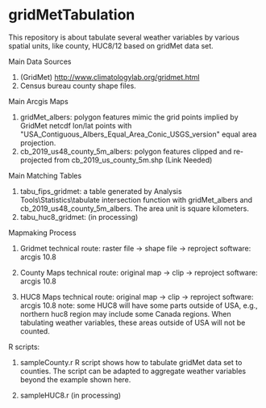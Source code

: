# gridMetTabulation
This repository is about tabulate several weather variables by various spatial units, like county, HUC8/12 based on gridMet data set.

Main Data Sources
1. (GridMet) http://www.climatologylab.org/gridmet.html
2. Census bureau county shape files. 

Main Arcgis Maps
1. gridMet_albers: polygon features mimic the grid points implied by GridMet netcdf lon/lat points with "USA_Contiguous_Albers_Equal_Area_Conic_USGS_version" equal area projection. 
2. cb_2019_us48_county_5m_albers: polygon features clipped and re-projected from cb_2019_us_county_5m.shp (Link Needed)

Main Matching Tables 
1. tabu_fips_gridmet: a table generated by Analysis Tools\Statistics\tabulate intersection function with gridMet_albers and  cb_2019_us48_county_5m_albers. The area unit is square kilometers. 
2. tabu_huc8_gridmet: (in processing) 

Mapmaking Process
1. Gridmet 
   technical route: raster file -> shape file -> reproject
   software: arcgis 10.8 
   
2. County Maps
   technical route: original map -> clip -> reproject 
   software: arcgis 10.8 
   
3. HUC8 Maps 
   technical route: original map -> clip -> reproject 
   software: arcgis 10.8 
   note: some HUC8 will have some parts outside of USA, e.g., northern huc8 region may include some Canada regions. When tabulating    weather variables, these areas outside of USA will not be counted. 
   
R scripts:
1. sampleCounty.r
   R script shows how to tabulate gridMet data set to counties. The script can be adapted to aggregate weather variables beyond the example shown here.
   
2. sampleHUC8.r (in processing) 
   
   
   
